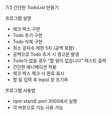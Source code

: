 7/3 간단한 TodoList 만들기

프로그램 설명
- 체크 박스 구현
- Todo 추가 구현
- Todo 삭제 구현
- 최소 글자수 제한 5자 (공백 포함)
- 공백으로 Todo 추가 시 경고문 발생
- Todo가 없을 경우 "할 일이 없습니다" 텍스트 출력
- 간단한 애니메이션 적용
- 체크 박스 체크 시 완료 표시
- 할 일 입력 후 Input 창 초기화

프로그램 사용법
- npm start로 port 3000에서 실행
- 각 버튼으로 기능 사용 가능
